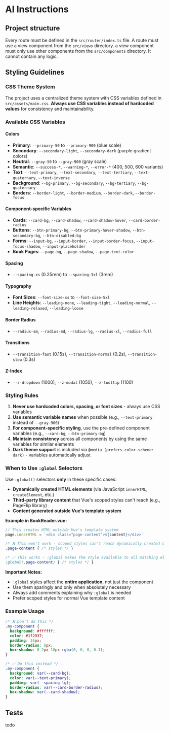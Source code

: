 # AI Instructions

## Project structure
Every route must be defined in the `src/router/index.ts` file.
A route must use a view component from the `src/views` directory.
a view component must only use other components from the `src/components` directory. It cannot contain any logic.

## Styling Guidelines

### CSS Theme System
The project uses a centralized theme system with CSS variables defined in `src/assets/main.css`. **Always use CSS variables instead of hardcoded values** for consistency and maintainability.

### Available CSS Variables

#### Colors
- **Primary**: `--primary-50` to `--primary-900` (blue scale)
- **Secondary**: `--secondary-light`, `--secondary-dark` (purple gradient colors)
- **Neutral**: `--gray-50` to `--gray-900` (gray scale)
- **Semantic**: `--success-*`, `--warning-*`, `--error-*` (400, 500, 600 variants)
- **Text**: `--text-primary`, `--text-secondary`, `--text-tertiary`, `--text-quaternary`, `--text-inverse`
- **Background**: `--bg-primary`, `--bg-secondary`, `--bg-tertiary`, `--bg-quaternary`
- **Borders**: `--border-light`, `--border-medium`, `--border-dark`, `--border-focus`

#### Component-specific Variables
- **Cards**: `--card-bg`, `--card-shadow`, `--card-shadow-hover`, `--card-border-radius`
- **Buttons**: `--btn-primary-bg`, `--btn-primary-hover-shadow`, `--btn-secondary-bg`, `--btn-disabled-bg`
- **Forms**: `--input-bg`, `--input-border`, `--input-border-focus`, `--input-focus-shadow`, `--input-placeholder`
- **Book Pages**: `--page-bg`, `--page-shadow`, `--page-text-color`

#### Spacing
- `--spacing-xs` (0.25rem) to `--spacing-3xl` (3rem)

#### Typography
- **Font Sizes**: `--font-size-xs` to `--font-size-5xl`
- **Line Heights**: `--leading-none`, `--leading-tight`, `--leading-normal`, `--leading-relaxed`, `--leading-loose`

#### Border Radius
- `--radius-sm`, `--radius-md`, `--radius-lg`, `--radius-xl`, `--radius-full`

#### Transitions
- `--transition-fast` (0.15s), `--transition-normal` (0.2s), `--transition-slow` (0.3s)

#### Z-Index
- `--z-dropdown` (1000), `--z-modal` (1050), `--z-tooltip` (1100)

### Styling Rules
1. **Never use hardcoded colors, spacing, or font sizes** - always use CSS variables
2. **Use semantic variable names** when possible (e.g., `--text-primary` instead of `--gray-900`)
3. **For component-specific styling**, use the pre-defined component variables (e.g., `--card-bg`, `--btn-primary-bg`)
4. **Maintain consistency** across all components by using the same variables for similar elements
5. **Dark theme support** is included via `@media (prefers-color-scheme: dark)` - variables automatically adjust

### When to Use `:global` Selectors
Use `:global()` selectors **only** in these specific cases:
- **Dynamically created HTML elements** (via JavaScript `innerHTML`, `createElement`, etc.)
- **Third-party library content** that Vue's scoped styles can't reach (e.g., PageFlip library)
- **Content generated outside Vue's template system**

**Example in BookReader.vue:**
```javascript
// This creates HTML outside Vue's template system
page.innerHTML = `<div class="page-content">${content}</div>`
```
```css
/* ❌ This won't work - scoped styles can't reach dynamically created content */
.page-content { /* styles */ }

/* ✅ This works - :global makes the style available to all matching elements */
:global(.page-content) { /* styles */ }
```

**Important Notes:**
- `:global` styles affect the **entire application**, not just the component
- Use them sparingly and only when absolutely necessary
- Always add comments explaining why `:global` is needed
- Prefer scoped styles for normal Vue template content

### Example Usage
```css
/* ❌ Don't do this */
.my-component {
  background: #ffffff;
  color: #1f2937;
  padding: 16px;
  border-radius: 8px;
  box-shadow: 0 2px 10px rgba(0, 0, 0, 0.1);
}

/* ✅ Do this instead */
.my-component {
  background: var(--card-bg);
  color: var(--text-primary);
  padding: var(--spacing-lg);
  border-radius: var(--card-border-radius);
  box-shadow: var(--card-shadow);
}
```

## Tests
todo
